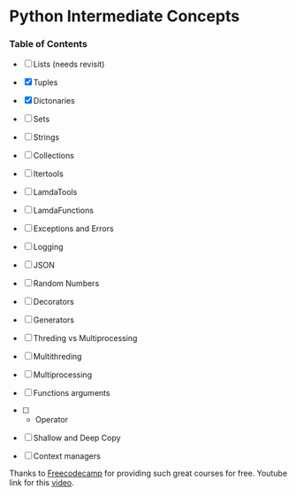 # Python Intermediate Concepts

### Table of Contents
- [ ] Lists (needs revisit)
- [x] Tuples
- [x] Dictonaries
- [ ] Sets
- [ ] Strings
- [ ] Collections
- [ ] Itertools
- [ ] LamdaTools
- [ ] LamdaFunctions
- [ ] Exceptions and Errors
- [ ] Logging
- [ ] JSON
- [ ] Random Numbers
- [ ] Decorators
- [ ] Generators
- [ ] Threding vs Multiprocessing
- [ ] Multithreding
- [ ] Multiprocessing
- [ ] Functions arguments
- [ ] * Operator
- [ ] Shallow and Deep Copy
- [ ] Context managers



Thanks to [Freecodecamp](https://www.youtube.com/@freecodecamp) for providing such great courses for free.
Youtube link for this [video](https://www.youtube.com/watch?v=HGOBQPFzWKo).